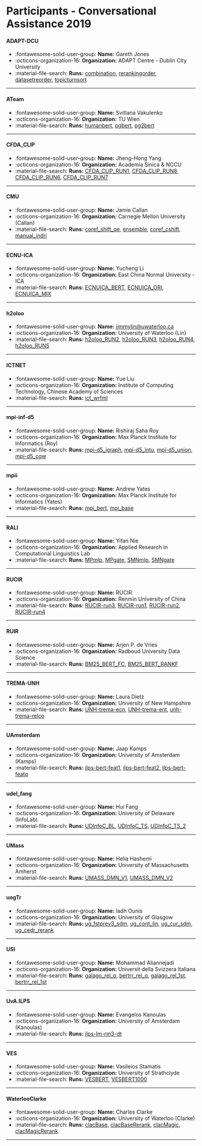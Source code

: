# Participants - Conversational Assistance 2019 

#### ADAPT-DCU
 - :fontawesome-solid-user-group: **Name:** Gareth Jones
 - :octicons-organization-16: **Organization:** ADAPT Centre - Dublin City University
 - :material-file-search: **Runs:** [combination](./runs.md#combination), [rerankingorder](./runs.md#rerankingorder), [datasetreorder](./runs.md#datasetreorder), [topicturnsort](./runs.md#topicturnsort)

---
#### ATeam
 - :fontawesome-solid-user-group: **Name:** Svitlana Vakulenko
 - :octicons-organization-16: **Organization:** TU Wien
 - :material-file-search: **Runs:** [humanbert](./runs.md#humanbert), [pgbert](./runs.md#pgbert), [pg2bert](./runs.md#pg2bert)

---
#### CFDA_CLIP
 - :fontawesome-solid-user-group: **Name:** Jheng-Hong Yang
 - :octicons-organization-16: **Organization:** Academia Sinica & NCCU
 - :material-file-search: **Runs:** [CFDA_CLIP_RUN1](./runs.md#cfda_clip_run1), [CFDA_CLIP_RUN8](./runs.md#cfda_clip_run8), [CFDA_CLIP_RUN6](./runs.md#cfda_clip_run6), [CFDA_CLIP_RUN7](./runs.md#cfda_clip_run7)

---
#### CMU
 - :fontawesome-solid-user-group: **Name:** Jamie Callan
 - :octicons-organization-16: **Organization:** Carnegie Mellon University (Callan)
 - :material-file-search: **Runs:** [coref_shift_qe](./runs.md#coref_shift_qe), [ensemble](./runs.md#ensemble), [coref_cshift](./runs.md#coref_cshift), [manual_indri](./runs.md#manual_indri)

---
#### ECNU-ICA
 - :fontawesome-solid-user-group: **Name:** Yucheng Li
 - :octicons-organization-16: **Organization:** East China Normal University - ICA
 - :material-file-search: **Runs:** [ECNUICA_BERT](./runs.md#ecnuica_bert), [ECNUICA_ORI](./runs.md#ecnuica_ori), [ECNUICA_MIX](./runs.md#ecnuica_mix)

---
#### h2oloo
 - :fontawesome-solid-user-group: **Name:** jimmylin@uwaterloo.ca
 - :octicons-organization-16: **Organization:** University of Waterloo (Lin)
 - :material-file-search: **Runs:** [h2oloo_RUN2](./runs.md#h2oloo_run2), [h2oloo_RUN3](./runs.md#h2oloo_run3), [h2oloo_RUN4](./runs.md#h2oloo_run4), [h2oloo_RUN5](./runs.md#h2oloo_run5)

---
#### ICTNET
 - :fontawesome-solid-user-group: **Name:**  Yue Liu
 - :octicons-organization-16: **Organization:** Institute of Computing Technology, Chinese Academy of Sciences
 - :material-file-search: **Runs:** [ict_wrfml](./runs.md#ict_wrfml)

---
#### mpi-inf-d5
 - :fontawesome-solid-user-group: **Name:** Rishiraj Saha Roy
 - :octicons-organization-16: **Organization:** Max Planck Institute for Informatics (Roy)
 - :material-file-search: **Runs:** [mpi-d5_igraph](./runs.md#mpi-d5_igraph), [mpi-d5_intu](./runs.md#mpi-d5_intu), [mpi-d5_union](./runs.md#mpi-d5_union), [mpi-d5_cqw](./runs.md#mpi-d5_cqw)

---
#### mpii
 - :fontawesome-solid-user-group: **Name:** Andrew Yates
 - :octicons-organization-16: **Organization:** Max Planck Institute for Informatics (Yates)
 - :material-file-search: **Runs:** [mpi_bert](./runs.md#mpi_bert), [mpi_base](./runs.md#mpi_base)

---
#### RALI
 - :fontawesome-solid-user-group: **Name:** Yifan Nie
 - :octicons-organization-16: **Organization:** Applied Research in Computational Linguistics Lab 
 - :material-file-search: **Runs:** [MPmlp](./runs.md#mpmlp), [MPgate](./runs.md#mpgate), [SMNmlp](./runs.md#smnmlp), [SMNgate](./runs.md#smngate)

---
#### RUCIR
 - :fontawesome-solid-user-group: **Name:** RUCIR
 - :octicons-organization-16: **Organization:** Renmin University of China
 - :material-file-search: **Runs:** [RUCIR-run3](./runs.md#rucir-run3), [RUCIR-run1](./runs.md#rucir-run1), [RUCIR-run2](./runs.md#rucir-run2), [RUCIR-run4](./runs.md#rucir-run4)

---
#### RUIR
 - :fontawesome-solid-user-group: **Name:** Arjen P. de Vries
 - :octicons-organization-16: **Organization:** Radboud University Data Science
 - :material-file-search: **Runs:** [BM25_BERT_FC](./runs.md#bm25_bert_fc), [BM25_BERT_RANKF](./runs.md#bm25_bert_rankf)

---
#### TREMA-UNH
 - :fontawesome-solid-user-group: **Name:** Laura Dietz
 - :octicons-organization-16: **Organization:** University of New Hampshire
 - :material-file-search: **Runs:** [UNH-trema-ecn](./runs.md#unh-trema-ecn), [UNH-trema-ent](./runs.md#unh-trema-ent), [unh-trema-relco](./runs.md#unh-trema-relco)

---
#### UAmsterdam
 - :fontawesome-solid-user-group: **Name:** Jaap Kamps
 - :octicons-organization-16: **Organization:** University of Amsterdam (Kamps)
 - :material-file-search: **Runs:** [ilps-bert-feat1](./runs.md#ilps-bert-feat1), [ilps-bert-feat2](./runs.md#ilps-bert-feat2), [ilps-bert-featq](./runs.md#ilps-bert-featq)

---
#### udel_fang
 - :fontawesome-solid-user-group: **Name:** Hui Fang
 - :octicons-organization-16: **Organization:** University of Delaware (InfoLab)
 - :material-file-search: **Runs:** [UDInfoC_BL](./runs.md#udinfoc_bl), [UDInfoC_TS](./runs.md#udinfoc_ts), [UDInfoC_TS_2](./runs.md#udinfoc_ts_2)

---
#### UMass
 - :fontawesome-solid-user-group: **Name:** Helia Hashemi
 - :octicons-organization-16: **Organization:** University of Massachusetts Amherst
 - :material-file-search: **Runs:** [UMASS_DMN_V1](./runs.md#umass_dmn_v1), [UMASS_DMN_V2](./runs.md#umass_dmn_v2)

---
#### uogTr
 - :fontawesome-solid-user-group: **Name:** Iadh Ounis
 - :octicons-organization-16: **Organization:** University of Glasgow
 - :material-file-search: **Runs:** [ug_1stprev3_sdm](./runs.md#ug_1stprev3_sdm), [ug_cont_lin](./runs.md#ug_cont_lin), [ug_cur_sdm](./runs.md#ug_cur_sdm), [ug_cedr_rerank](./runs.md#ug_cedr_rerank)

---
#### USI
 - :fontawesome-solid-user-group: **Name:** Mohammad Aliannejadi
 - :octicons-organization-16: **Organization:** Universit della Svizzera Italiana
 - :material-file-search: **Runs:** [galago_rel_q](./runs.md#galago_rel_q), [bertrr_rel_q](./runs.md#bertrr_rel_q), [galago_rel_1st](./runs.md#galago_rel_1st), [bertrr_rel_1st](./runs.md#bertrr_rel_1st)

---
#### UvA.ILPS
 - :fontawesome-solid-user-group: **Name:** Evangelos Kanoulas
 - :octicons-organization-16: **Organization:** University of Amsterdam (Kanoulas)
 - :material-file-search: **Runs:** [ilps-lm-rm3-dt](./runs.md#ilps-lm-rm3-dt)

---
#### VES
 - :fontawesome-solid-user-group: **Name:** Vasileios Stamatis
 - :octicons-organization-16: **Organization:** University of Strathclyde
 - :material-file-search: **Runs:** [VESBERT](./runs.md#vesbert), [VESBERT1000](./runs.md#vesbert1000)

---
#### WaterlooClarke
 - :fontawesome-solid-user-group: **Name:** Charles Clarke
 - :octicons-organization-16: **Organization:** University of Waterloo (Clarke)
 - :material-file-search: **Runs:** [clacBase](./runs.md#clacbase), [clacBaseRerank](./runs.md#clacbasererank), [clacMagic](./runs.md#clacmagic), [clacMagicRerank](./runs.md#clacmagicrerank)

---
